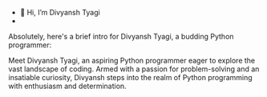 - 👋 Hi, I’m Divyansh Tyagi
- 
Absolutely, here's a brief intro for Divyansh Tyagi, a budding Python programmer:

Meet Divyansh Tyagi, an aspiring Python programmer eager to explore the vast landscape of coding.
Armed with a passion for problem-solving and an insatiable curiosity, 
Divyansh steps into the realm of Python programming with enthusiasm and determination.

<!---
vansh09ty/vansh09ty is a ✨ special ✨ repository because its `README.md` (this file) appears on your GitHub profile.
You can click the Preview link to take a look at your changes.
--->
